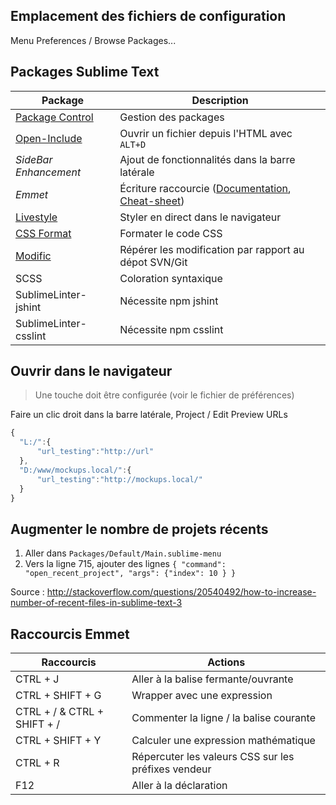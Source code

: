 ## Emplacement des fichiers de configuration

Menu Preferences / Browse Packages...



## Packages Sublime Text

Package                                                     | Description
------------------------------------------------------------|-------------------------------------
[Package Control](http://wbond.net/sublime_packages/package_control/installation) | Gestion des packages
[Open-Include](https://github.com/SublimeText/Open-Include) | Ouvrir un fichier depuis l'HTML avec `ALT+D`
_SideBar Enhancement_                                       | Ajout de fonctionnalités dans la barre latérale
_Emmet_                                                     | Écriture raccourcie ([Documentation](http://docs.emmet.io/), [Cheat-sheet](http://docs.emmet.io/cheat-sheet/))
[Livestyle](http://livestyle.emmet.io/) | Styler en direct dans le navigateur
[CSS Format](https://sublime.wbond.net/packages/CSS%20Format) | Formater le code CSS
[Modific](https://sublime.wbond.net/packages/Modific)       | Répérer les modification par rapport au dépot SVN/Git
SCSS                                                        | Coloration syntaxique
SublimeLinter-jshint                                        | Nécessite npm jshint
SublimeLinter-csslint                                       | Nécessite npm csslint



## Ouvrir dans le navigateur

> Une touche doit être configurée (voir le fichier de préférences)

Faire un clic droit dans la barre latérale, Project / Edit Preview URLs

```js
{
  "L:/":{
      "url_testing":"http://url"
  },
  "D:/www/mockups.local/":{
      "url_testing":"http://mockups.local/"
  }
}
```


## Augmenter le nombre de projets récents

1. Aller dans `Packages/Default/Main.sublime-menu`
2. Vers la ligne 715, ajouter des lignes  `{ "command": "open_recent_project", "args": {"index": 10 } }`

Source : http://stackoverflow.com/questions/20540492/how-to-increase-number-of-recent-files-in-sublime-text-3




## Raccourcis Emmet

Raccourcis                  | Actions
----------------------------|--------
CTRL + J                    | Aller à la balise fermante/ouvrante
CTRL + SHIFT + G            | Wrapper avec une expression
CTRL + / & CTRL + SHIFT + / | Commenter la ligne / la balise courante
CTRL + SHIFT + Y            | Calculer une expression mathématique
CTRL + R                    | Répercuter les valeurs CSS sur les préfixes vendeur
F12                         | Aller à la déclaration
